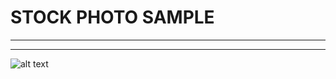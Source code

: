 # STOCK PHOTO SAMPLE

---

---

<!-- [Stock-photo-sample-link](https://pagination-sample.vercel.app/) -->

![alt text](img/stock.png)

